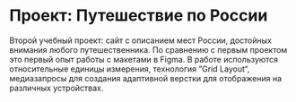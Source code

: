 # Проект: Путешествие по России

Второй учебный проект: сайт с описанием мест России, достойных внимания любого путешественника.
По сравнению с первым проектом это первый опыт работы с макетами в Figma.
В работе используются относительные единицы измерения, технология ”Grid Layout“, медиазапросы для создания адаптивной верстки для отображения на различных устройствах.
